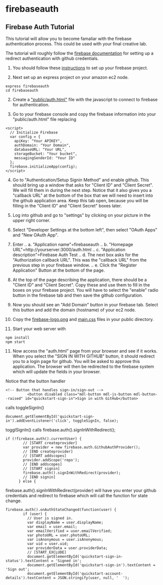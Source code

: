 # firebaseauth
## Firebase Auth Tutorial

This tutorial will allow you to become famaliar with the firebase authentication process.  This could be used with your final creative lab.

The tutorial will roughly follow the 
[firebase documentation](https://github.com/firebase/quickstart-js/blob/master/auth/github-redirect.html) for setting up a redirect authentication with github credentials.

1. You should follow these [instructions](https://firebase.google.com/docs/web/setup) to set up your firebase project.

1. Next set up an express project on your amazon ec2 node.
``` 
express firebaseauth
cd firebaseauth
```
2. Create a ["public/auth.html"](https://raw.githubusercontent.com/mjcleme/firebasauth/master/public/auth.html) file with the javascript to connect to firebase for authentication.

3. Go to your firebase console and copy the firebase information into your "public/auth.html" file replacing
```
<script>
  // Initialize Firebase
  var config = {
    apiKey: "Your APIKEY",
    authDomain: "Your Domain",
    databaseURL: "Your URL",
    storageBucket: "Your bucket",
    messagingSenderId: "Your ID"
  };
  firebase.initializeApp(config);
</script>
```

4. Go to "Authentication/Setup Signin Method" and enable github.  This should bring up a window that asks for "Client ID" and "Client Secret".  We will fill them in during the next step.  Notice that it also gives you a "callback URL" at the bottom of the box that we will need to insert into the github application area.  Keep this tab open, because you will be filling in the "Client ID" and "Client Secret" boxes later.

5. Log into github and go to "settings" by clicking on your picture in the upper right corner.

6. Select "Developer Settings at the bottom left", then select "OAuth Apps" and "New OAuth App".

7. Enter 
..  a. "Application name"=firebaseauth
..  b. "Homepage URL"=http://yourserver:3000/auth.html
..  c. "Application description"=Firebase Auth Test
..  d. The next box asks for the "Authorization callback URL".  This was the "callback URL" from the previous step in your firebase window.
..  e. Click the "Register Application" Button at the bottom of the page.
  
8. At the top of the page describing the application, there should be a "Client ID" and "Client Secret".  Copy these and use them to fill in the boxes on your firebase project.  You will have to select the "enable" radio button in the firebase tab and then save the github configuration.  

9. Now you should see an "Add Domain" button in your firebase tab.  Select this button and add the domain (hostname) of your ec2 node.

9. Copy the [firebase-logo.png](https://github.com/mjcleme/firebasauth/blob/master/public/firebase-logo.png) and [main.css](https://raw.githubusercontent.com/mjcleme/firebasauth/master/public/main.css) files in your public directory.

10. Start your web server with 
```
npm install
npm start
```

11. Now access the "auth.html" page from your browser and see if it works.  When you select the "SIGN IN WITH GITHUB" button, it should redirect you to a login page for github.  You will be asked to approve this application.  The browser will then be redirected to the firebase system which will update the fields in your browser.

Notice that the button handler
```
<!-- Button that handles sign-in/sign-out -->
          <button disabled class="mdl-button mdl-js-button mdl-button--raised" id="quickstart-sign-in">Sign in with GitHub</button>
```
calls toggleSignIn()
```
document.getElementById('quickstart-sign-in').addEventListener('click', toggleSignIn, false);
```
togglSignIn() calls firebase.auth().signInWithRedirect();
```
if (!firebase.auth().currentUser) {
        // [START createprovider]
        var provider = new firebase.auth.GithubAuthProvider();
        // [END createprovider]
        // [START addscopes]
        provider.addScope('repo');
        // [END addscopes]
        // [START signin]
        firebase.auth().signInWithRedirect(provider);
        // [END signin]
      } else {
```
firebase.auth().signInWithRedirect(provider) will have you enter your github credentials and redirect to firebase which will call the function for state change.
```
firebase.auth().onAuthStateChanged(function(user) {
        if (user) {
          // User is signed in.
          var displayName = user.displayName;
          var email = user.email;
          var emailVerified = user.emailVerified;
          var photoURL = user.photoURL;
          var isAnonymous = user.isAnonymous;
          var uid = user.uid;
          var providerData = user.providerData;
          // [START_EXCLUDE]
          document.getElementById('quickstart-sign-in-status').textContent = 'Signed in';
          document.getElementById('quickstart-sign-in').textContent = 'Sign out';
          document.getElementById('quickstart-account-details').textContent = JSON.stringify(user, null, '  ');
```





